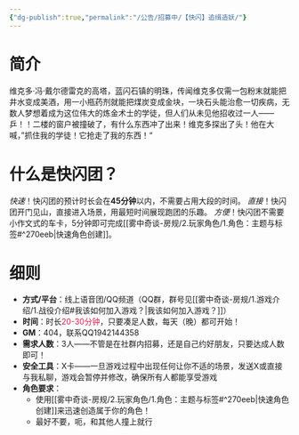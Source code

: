 ```yaml
---
{"dg-publish":true,"permalink":"/公告/招募中/【快闪】追缉造妖/"}
---
```


# 简介
维克多·冯·戴尔德雷克的高塔，蓝闪石镇的明珠，传闻维克多仅需一包粉末就能把井水变成美酒，用一小瓶药剂就能把煤炭变成金块，一块石头能治愈一切疾病，无数人梦想着成为这位伟大的炼金术士的学徒，但人们从未见他招收过一人——乒！！二楼的窗户被撞破了，有什么东西冲了出来！维克多探出了头！他在大喊，”抓住我的学徒！它抢走了我的东西！“
# 什么是快闪团？
*快速*！快闪团的预计时长会在**45分钟**以内，不需要占用大段的时间。
*直接*！快闪团开门见山，直接进入场景，用最短时间展现跑团的乐趣。
*方便*！快闪团不需要小作文式的车卡，5分钟即可完成[[雾中奇谈-房规/2.玩家角色/1.角色：主题与标签#^270eeb\|快速角色创建]]。

# 细则
- **方式/平台**：线上语音团/QQ频道（QQ群，群号见[[雾中奇谈-房规/1.游戏介绍/1.战役介绍#我该如何加入游戏？\|我该如何加入游戏？]]）
- **时间**：时长<font color="#e6194B">20-30分钟</font>，只要凑足人数，每天（晚）都可开始！
- **GM**：404，联系QQ1942144358
- **需求人数**：3人——不管是在社群内招募，还是自己约好朋友，只要达成人数即可！
- **安全工具**：X卡——一旦游戏过程中出现任何让你不适的场景，发送X或直接与我私聊，游戏会暂停并修改，确保所有人都能享受游戏
- **角色要求**：
	- 使用[[雾中奇谈-房规/2.玩家角色/1.角色：主题与标签#^270eeb\|快速角色创建]]来迅速创造属于你的角色！
	- 最好不要，呃，和其他人撞上就行
